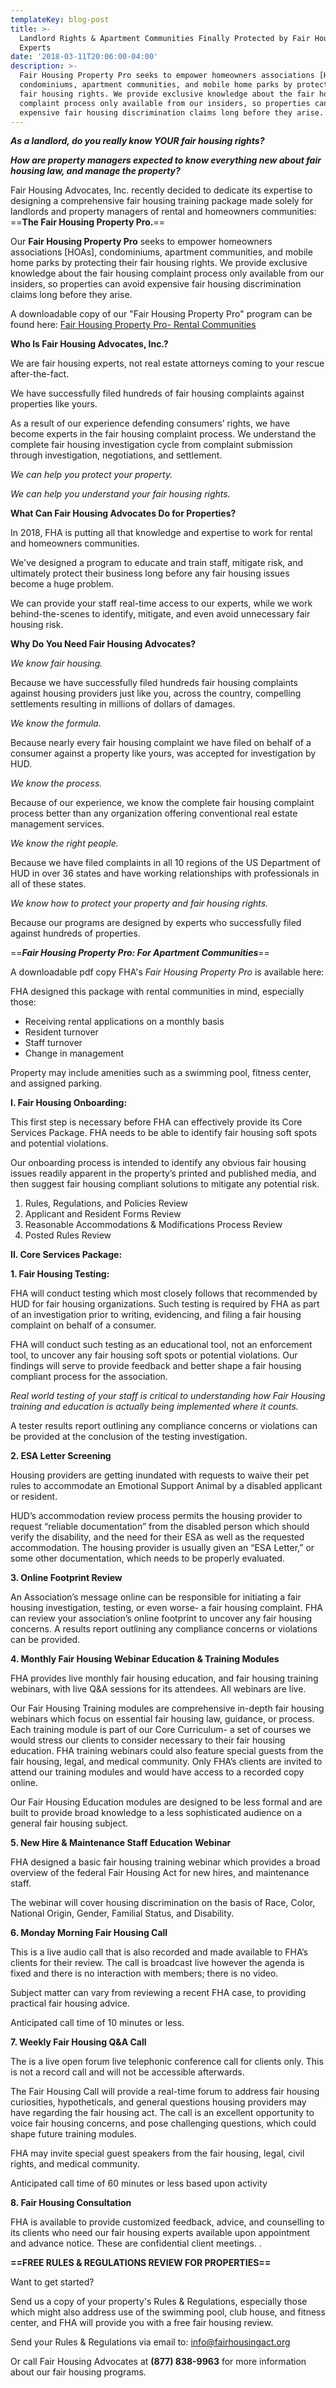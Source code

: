 ```yaml
---
templateKey: blog-post
title: >-
  Landlord Rights & Apartment Communities Finally Protected by Fair Housing
  Experts
date: '2018-03-11T20:06:00-04:00'
description: >-
  Fair Housing Property Pro seeks to empower homeowners associations [HOAs],
  condominiums, apartment communities, and mobile home parks by protecting their
  fair housing rights. We provide exclusive knowledge about the fair housing
  complaint process only available from our insiders, so properties can avoid
  expensive fair housing discrimination claims long before they arise.
---
```

***As a landlord, do you really know YOUR fair housing rights?***

***How are property managers expected to know everything new about fair housing law, and manage the property?***

Fair Housing Advocates, Inc. recently decided to dedicate its expertise to designing a comprehensive fair housing training package made solely for landlords and property managers of rental and homeowners communities: ==**The Fair Housing Property Pro.**==

Our **Fair Housing Property Pro** seeks to empower homeowners associations [HOAs], condominiums, apartment communities, and mobile home parks by protecting their fair housing rights.  We provide exclusive knowledge about the fair housing complaint process only available from our insiders, so properties can avoid expensive fair housing discrimination claims long before they arise.

A downloadable copy of our "Fair Housing Property Pro" program can be found here: [Fair Housing Property Pro- Rental Communities](https://www.dropbox.com/s/msa9ol8utsra493/FAIR%20HOUSING%20PROPERTY%20PRO-%20RENTAL%20COMMUNITIES.pdf?dl=0)

**Who Is Fair Housing Advocates, Inc.?**

We are fair housing experts, not real estate attorneys coming to your rescue after-the-fact.

We have successfully filed hundreds of fair housing complaints against properties like yours.

As a result of our experience defending consumers’ rights, we have become experts in the fair housing complaint process.  We understand the complete fair housing investigation cycle from complaint submission through investigation, negotiations, and settlement.

*We can help you protect your property.*

*We can help you understand your fair housing rights.*

**What Can Fair Housing Advocates Do for Properties?**

In 2018, FHA is putting all that knowledge and expertise to work for rental and homeowners communities. 

We've designed a program to educate and train staff, mitigate risk, and ultimately protect their business long before any fair housing issues become a huge problem.

We can provide your staff real-time access to our experts, while we work behind-the-scenes to identify, mitigate, and even avoid unnecessary fair housing risk. 
 
**Why Do You Need Fair Housing Advocates?**

*We know fair housing.*

Because we have successfully filed hundreds fair housing complaints against housing providers just like you, across the country, compelling settlements resulting in millions of dollars of damages.
  
*We know the formula.*

Because nearly every fair housing complaint we have filed on behalf of a consumer against a property like yours, was accepted for investigation by HUD.  

*We know the process.*

Because of our experience, we know the complete fair housing complaint process better than any organization offering conventional real estate management services. 
 
*We know the right people.*

Because we have filed complaints in all 10 regions of the US Department of HUD in over 36 states and have working relationships with professionals in all of these states.  

*We know how to protect your property and fair housing rights.*

Because our programs are designed by experts who successfully filed against hundreds of properties. 

==***Fair Housing Property Pro: For Apartment Communities***==

A downloadable pdf copy FHA's *Fair Housing Property Pro* is available here: 

FHA designed this package with rental communities in mind, especially those:

* Receiving rental applications on a monthly basis
* Resident turnover
* Staff turnover
* Change in management

Property may include amenities such as a swimming pool, fitness center, and assigned parking. 
 
**I.	Fair Housing Onboarding:** 

This first step is necessary before FHA can effectively provide its Core Services Package.  FHA needs to be able to identify fair housing soft spots and potential violations.

Our onboarding process is intended to identify any obvious fair housing issues readily apparent in the property’s printed and published media, and then suggest fair housing compliant solutions to mitigate any potential risk. 

1.	Rules, Regulations, and Policies Review
2.	Applicant and Resident Forms Review
3.	Reasonable Accommodations & Modifications Process Review
4.	Posted Rules Review

**II.	Core Services Package:**

**1.	Fair Housing Testing:**

FHA will conduct testing which most closely follows that recommended by HUD for fair housing organizations.  Such testing is required by FHA as part of an investigation prior to writing, evidencing, and filing a fair housing complaint on behalf of a consumer. 

FHA will conduct such testing as an educational tool, not an enforcement tool, to uncover any fair housing soft spots or potential violations.  Our findings will serve to provide feedback and better shape a fair housing compliant process for the association.  

*Real world testing of your staff is critical to understanding how Fair Housing training and education is actually being implemented where it counts.*  

A tester results report outlining any compliance concerns or violations can be provided at the conclusion of the testing investigation.

**2.	ESA Letter Screening**

Housing providers are getting inundated with requests to waive their pet rules to accommodate an Emotional Support Animal by a disabled applicant or resident.  

HUD’s accommodation review process permits the housing provider to request “reliable documentation” from the disabled person which should verify the disability, and the need for their ESA as well as the requested accommodation.  The housing provider is usually given an “ESA Letter,” or some other documentation, which needs to be properly evaluated.

**3.	Online Footprint Review**

An Association’s message online can be responsible for initiating a fair housing investigation, testing, or even worse- a fair housing complaint.  FHA can review your association’s online footprint to uncover any fair housing concerns.  A results report outlining any compliance concerns or violations can be provided.  

**4.	Monthly Fair Housing Webinar Education & Training Modules**

FHA provides live monthly fair housing education, and fair housing training webinars, with live Q&A sessions for its attendees.  All webinars are live.

Our Fair Housing Training modules are comprehensive in-depth fair housing webinars which focus on essential fair housing law, guidance, or process.  Each training module is part of our Core Curriculum- a set of courses we would stress our clients to consider necessary to their fair housing education.  FHA training webinars could also feature special guests from the fair housing, legal, and medical community.  Only FHA’s clients are invited to attend our training modules and would have access to a recorded copy online.

Our Fair Housing Education modules are designed to be less formal and are built to provide broad knowledge to a less sophisticated audience on a general fair housing subject.

**5.	New Hire & Maintenance Staff Education Webinar**

FHA designed a basic fair housing training webinar which provides a broad overview of the federal Fair Housing Act for new hires, and maintenance staff.  
	
The webinar will cover housing discrimination on the basis of Race, Color, National Origin, Gender, Familial Status, and Disability.   

**6.	Monday Morning Fair Housing Call**

This is a live audio call that is also recorded and made available to FHA’s clients for their review.  The call is broadcast live however the agenda is fixed and there is no interaction with members; there is no video.

Subject matter can vary from reviewing a recent FHA case, to providing practical fair housing advice.

Anticipated call time of 10 minutes or less. 

**7.	Weekly Fair Housing Q&A Call**

The is a live open forum live telephonic conference call for clients only.  This is not a record call and will not be accessible afterwards.

The Fair Housing Call will provide a real-time forum to address fair housing curiosities, hypotheticals, and general questions housing providers may have regarding the fair housing act.  The call is an excellent opportunity to voice fair housing concerns, and pose challenging questions, which could shape future training modules.  

FHA may invite special guest speakers from the fair housing, legal, civil rights, and medical community.

Anticipated call time of 60 minutes or less based upon activity

**8.	Fair Housing Consultation**

FHA is available to provide customized feedback, advice, and counselling to its clients who need our fair housing experts available upon appointment and advance notice.  These are confidential client meetings.
.

**==FREE RULES & REGULATIONS REVIEW FOR PROPERTIES==**

Want to get started?

Send us a copy of your property's Rules & Regulations, especially those which might also address use of the swimming pool, club house, and fitness center, and FHA will provide you with a free fair housing review.

Send your Rules & Regulations via email to: [info@fairhousingact.org](info@fairhousingact.org) 

Or call Fair Housing Advocates at **(877) 838-9963** for more information about our fair housing programs.
